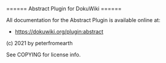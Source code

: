 ====== Abstract Plugin for DokuWiki ======

All documentation for the Abstract Plugin is available online at:

  * https://dokuwiki.org/plugin:abstract

(c) 2021 by peterfromearth

See COPYING for license info.
